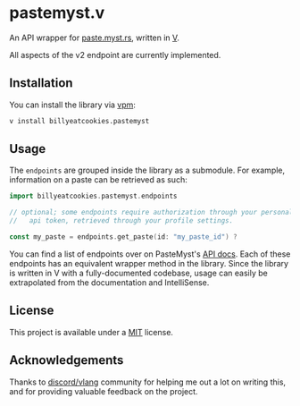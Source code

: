 # pastemyst.v

An API wrapper for [paste.myst.rs](https://paste.myst.rs/), written in [V](https://vlang.io/).

All aspects of the v2 endpoint are currently implemented.

## Installation

You can install the library via [vpm](https://vpm.vlang.io/):

```bash
v install billyeatcookies.pastemyst
```

## Usage

The `endpoints` are grouped inside the library as a submodule. For example, information on a paste can be retrieved as such:

```go
import billyeatcookies.pastemyst.endpoints

// optional; some endpoints require authorization through your personal
//   api token, retrieved through your profile settings.

const my_paste = endpoints.get_paste(id: "my_paste_id") ?
```

You can find a list of endpoints over on PasteMyst's [API docs](https://paste.myst.rs/api-docs/). Each of these endpoints has an equivalent wrapper method in the library. Since the library is written in V with a fully-documented codebase, usage can easily be extrapolated from the documentation and IntelliSense.

## License

This project is available under a [MIT](./LICENSE) license.

## Acknowledgements

Thanks to [discord/vlang](https://discord.gg/vlang) community for helping me out a lot on writing this, and for providing valuable feedback on the project.

<!--
# pastemyst.v

### Main Features
|Features|Public|Private|Optimized|
| :----: | :----:| :----:| :----:|
|get_paste|✅|✅|✅|
|create_paste|✅|✅|✅|
|edit_paste|❗|✅|✅|
|delete_paste|❗|✅|✅|

### Misc Features
| Features|Available|Optimized|
|:---:|:---:|:---:|
|check_user|✅|✅|
|user_exists|✅|✅|
|get_language|✅|✅|

-->